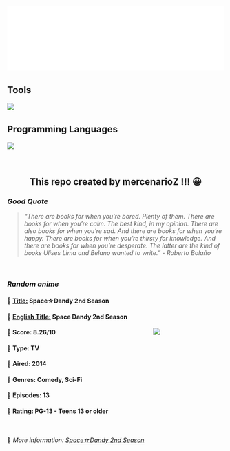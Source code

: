 
<img src="svg/nai.svg" />

<p>
  <h2>Tools</h2>
  <a href="https://skillicons.dev">
    <img src="https://skillicons.dev/icons?i=git,bash,vim,ubuntu,tensorflow,pytorch,docker,raspberrypi" />
  </a>

  <br />

  <h2>Programming Languages</h2>

  <a href="https://skillicons.dev">
    <img src="https://skillicons.dev/icons?i=python,c,cpp" />
  </a>
</p>

<br />

<h2 align="center">This repo created by mercenarioZ !!! 😀</h2>
<h3><i>Good Quote</i></h3>

<blockquote>
<i>
“There are books for when you’re bored. Plenty of them. There are books for when you’re calm. The best kind, in my opinion. There are also books for when you’re sad. And there are books for when you’re happy. There are books for when you’re thirsty for knowledge. And there are books for when you’re desperate. The latter are the kind of books Ulises Lima and Belano wanted to write.” - Roberto Bolaño
</i>
</blockquote>

<br />

<h3><i>Random anime</i></h3>

<h4>
  <strong>🥭 <u>Title:</u></strong> Space☆Dandy 2nd Season
</h4>

<h4>🌿 <u>English Title:</u> Space Dandy 2nd Season</h4>

<img align="right" width="165" src=https://cdn.myanimelist.net/images/anime/3/64451.jpg />

<h4>🌱 Score: 8.26/10</h4>

<h4>🌲 Type: TV</h4>

<h4>🌴 Aired: 2014</h4>

<h4>🌵 Genres: Comedy, Sci-Fi</h4>

<h4>🥑 Episodes: 13</h4>

<h4>🍏 Rating: PG-13 - Teens 13 or older</h4>

<br />

🍂 *More information: [Space☆Dandy 2nd Season](https://myanimelist.net/anime/23327/Space☆Dandy_2nd_Season)*
    